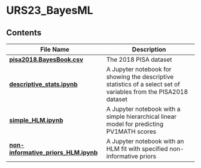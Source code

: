 # URS23_BayesML

## Contents
| File Name                                  | Description                  |
| ------------------------------------------ | ---------------------------- |
| **[pisa2018.BayesBook.csv]**               | The 2018 PISA dataset        |
| **[descriptive_stats.ipynb]**              | A Jupyter notebook for showing the descriptive statistics of a select set of variables from the PISA2018 dataset|
| **[simple_HLM.ipynb]**              | A Jupyter notebook with a simple hierarchical linear model for predicting PV1MATH scores|
| **[non-informative_priors_HLM.ipynb]**              | A Jupyter notebook with an HLM fit with specified non-informative priors|


[pisa2018.BayesBook.csv]: https://github.com/mhuang233/URS23_BayesML/blob/main/pisa2018.BayesBook.csv
[descriptive_stats.ipynb]: https://github.com/mhuang233/URS23_BayesML/blob/main/descriptive_stats.ipynb
[simple_HLM.ipynb]: https://github.com/mhuang233/URS23_BayesML/blob/main/simple_HLM.ipynb
[non-informative_priors_HLM.ipynb]: https://github.com/mhuang233/URS23_BayesML/blob/main/non-informative_priors_HLM.ipynb